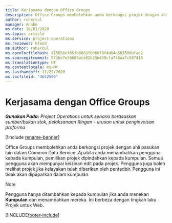 ```yaml
---
title: Kerjasama dengan Office Groups
description: Office Groups membolehkan anda berkongsi projek dengan ahli pasukan lain dalam Common Data Service.
author: ruhercul
manager: Annbe
ms.date: 10/01/2020
ms.topic: article
ms.service: project-operations
ms.reviewer: kfend
ms.author: ruhercul
ms.openlocfilehash: 815658ef66fb8083fb066f8f4d64a503580bfad2
ms.sourcegitcommit: 573be7e36604ace82b35e439cfa748aa7c587415
ms.translationtype: HT
ms.contentlocale: ms-MY
ms.lasthandoff: 11/25/2020
ms.locfileid: "4642509"
---
```

# <a name="collaboration-with-office-groups"></a>Kerjasama dengan Office Groups

_**Gunakan Pada:** Project Operations untuk senario berasaskan sumber/bukan stok, pelaksanaan Ringan - urusan untuk penginvoisan proforma_

[!include [rename-banner](~/includes/cc-data-platform-banner.md)]

Office Groups membolehkan anda berkongsi projek dengan ahli pasukan lain dalam Common Data Service. Apabila anda menambahkan pengguna kepada kumpulan, pemilikan projek dipindahkan kepada kumpulan. Semua pengguna akan mempunyai keizinan edit pada projek. Pengguna juga boleh melihat projek jika kelayakan telah diberikan oleh pentadbir. Pengguna ini tidak akan dipaparkan dalam kumpulan.

> [!NOTE] 
> Pengguna hanya ditambahkan kepada kumpulan jika anda menekan **Kumpulan** dan menambahkan mereka. Ini berbeza dengan tingkah laku Projek untuk Web. 



[!INCLUDE[footer-include](../includes/footer-banner.md)]